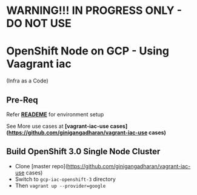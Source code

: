 # WARNING!!! IN PROGRESS ONLY - DO NOT USE

# OpenShift Node on GCP - Using Vaagrant iac 
(Infra as a Code)

## Pre-Req

Refer **[READEME](https://github.com/ginigangadharan/vagrant-iac-usecases/blob/master/README.md)** for environment setup

See More use cases at **[vagrant-iac-use cases](https://github.com/ginigangadharan/vagrant-iac-use cases)**

## Build OpenShift 3.0 Single Node Cluster
- Clone [master repo](https://github.com/ginigangadharan/vagrant-iac-use cases)
- Switch to `gcp-iac-openshift-3` directory
- Then `vagrant up --provider=google`
